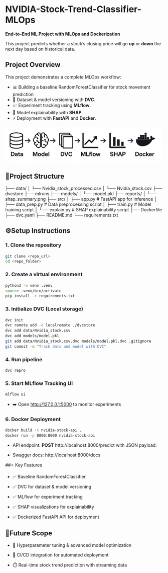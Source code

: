 # NVIDIA-Stock-Trend-Classifier-MLOps

**End-to-End ML Project with MLOps and Dockerization**

This project predicts whether a stock’s closing price will go **up** or **down** the next day based on historical data.  

## Project Overview
This project demonstrates a complete MLOps workflow:
- 📊 Building a baseline RandomForestClassifier for stock movement prediction
- 📂 Dataset & model versioning with **DVC**.
- 📈 Experiment tracking using **MLflow**.
- 🔎 Model explainability with **SHAP**.
- ⚡ Deployment with **FastAPI** and **Docker**.

![Project workflow](image.png)


## 📂Project Structure

├── data/
│   └── Nvidia_stock_processed.csv
│   └── Nvidia_stock.csv
├── dvcstore
├── mlruns
├── models/
│   └── model.pkl
├── reports/
│   └── shap_summary.png 
├── src/
│   ├── app.py          # FastAPI app for inference
│   ├── data_prep.py    # Data preprocessing script
│   ├── train.py        # Model training script
│   └── explain.py      # SHAP explainability script
├── Dockerfile
├── dvc.yaml
├── README.md
└── requirements.txt


## ⚙️Setup Instructions

### 1. Clone the repository
```bash
git clone <repo_url>
cd <repo_folder>
```

### 2. Create a virtual environment
```bash
python3 -m venv .venv
source .venv/bin/activate
pip install -r requirements.txt
```

### 3. Initialize DVC (Local storage)
```bash
dvc init
dvc remote add -d localremote ./dvcstore
dvc add data/Nvidia_stock.csv
dvc add models/model.pkl
git add data/Nvidia_stock.csv.dvc models/model.pkl.dvc .gitignore
git commit -m "Track data and model with DVC"
```

### 4. Run pipeline
```bash
dvc repro
```

### 5. Start MLflow Tracking UI
```bash
mlflow ui
```
- ➡️ Open http://127.0.0.1:5000
 to monitor experiments


### 6. Docker Deployment
```bash
docker build -t nvidia-stock-api .
docker run -p 8000:8000 nvidia-stock-api
```
- API endpoint: **POST** http://localhost:8000/predict with JSON payload.

- Swagger docs: http://localhost:8000/docs

##⭐ Key Features

- ✅ Baseline RandomForestClassifier

- ✅ DVC for dataset & model versioning

- ✅ MLflow for experiment tracking

- ✅ SHAP visualizations for explainability

- ✅ Dockerized FastAPI API for deployment

## 🔮Future Scope

- 🎯 Hyperparameter tuning & advanced model optimization

- 🔄 CI/CD integration for automated deployment

- ⏱️ Real-time stock trend prediction with streaming data